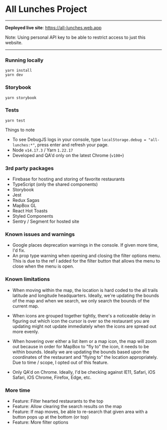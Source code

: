 # All Lunches Project

---

**Deployed live site**: https://all-lunches.web.app

Note: Using personal API key to be able to restrict access to just this website.

---

### Running locally

```
yarn install
yarn dev
```

### Storybook

```
yarn storybook
```

### Tests

```
yarn test
```

Things to note

- To see DebugJS logs in your console, type `localStorage.debug = "all-lunches:*"`, press enter and refresh your page.
- Node `v14.17.3` / Yarn `1.22.17`
- Developed and QA'd only on the latest Chrome (`v100+`)

### 3rd party packages

- Firebase for hosting and storing of favorite restaurants
- TypeScript (only the shared components)
- Storybook
- Jest
- Redux Sagas
- MapBox GL
- React Hot Toasts
- Styled Components
- Sentry / Segment for hosted site

### Known issues and warnings

- Google places deprecation warnings in the console. If given more time, I'd fix.
- An prop type warning when opening and closing the filter options menu. This is due to the ref I added for the filter button that allows the menu to close when the menu is open.

### Known limitations

- When moving within the map, the location is hard coded to the all trails latitude and longitude headquarters. Ideally, we're updating the bounds of the map and when we search, we only search the bounds of the current map.

- When icons are grouped together tightly, there's a noticeable delay in figuring out which icon the cursor is over so the restaurant you are updating might not update immediately when the icons are spread out more evenly.

- When hovering over either a list item or a map icon, the map will zoom out because in order for MapBox to "fly to" the icon, it needs to be within bounds. Ideally we are updating the bounds based upon the coordinates of the restaurant and "flying to" the location appropriately. Due to time / scope, I opted out of this feature.

- Only QA'd on Chrome. Ideally, I'd be checking against IE11, Safari, iOS Safari, iOS Chrome, Firefox, Edge, etc.

### More time

- Feature: Filter hearted restaurants to the top
- Feature: Allow clearing the search results on the map
- Feature: If map moves, be able to re-search that given area with a button pops up at the bottom (or top)
- Feature: More filter options
